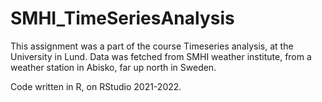 # SMHI_TimeSeriesAnalysis

This assignment was a part of the course Timeseries analysis, at the University in Lund. 
Data was fetched from SMHI weather institute, from a weather station in Abisko, far up north in Sweden. 

Code written in R, on RStudio 2021-2022. 


